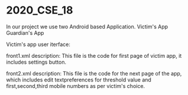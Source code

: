 # 2020_CSE_18

 In our project we use two Android based Application.
     Victim's App
     Guardian's App
 
 Victim's app user iterface:
 
 front1.xml description:
 This file is the code for first page of victim app, it includes settings button. 
 
 front2.xml description:
 This file is the code for the next page of the app, which includes edit textpreferences for threshold value and first,second,third mobile numbers as per victim's choice.
